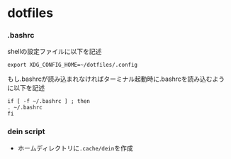 # dotfiles
### .bashrc
shellの設定ファイルに以下を記述
```~/.bashrc
export XDG_CONFIG_HOME=~/dotfiles/.config
```
もし.bashrcが読み込まれなければターミナル起動時に.bashrcを読み込むように以下を記述
```~/.bash_profile
if [ -f ~/.bashrc ] ; then
. ~/.bashrc
fi
```
### dein script
- ホームディレクトリに```.cache/dein```を作成

